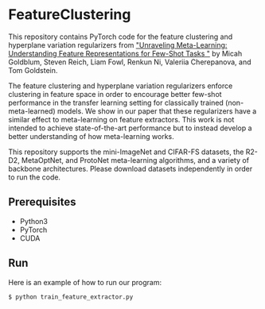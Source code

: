 # FeatureClustering

This repository contains PyTorch code for the feature clustering and hyperplane variation regularizers from ["Unraveling Meta-Learning: Understanding Feature Representations for Few-Shot Tasks
"](https://arxiv.org/abs/2002.06753) by Micah Goldblum, Steven Reich, Liam Fowl, Renkun Ni, Valeriia Cherepanova, and Tom Goldstein.

The feature clustering and hyperplane variation regularizers enforce clustering in feature space in order to encourage better few-shot performance in the transfer learning setting for classically trained (non-meta-learned) models.  We show in our paper that these regularizers have a similar effect to meta-learning on feature extractors.  This work is not intended to achieve state-of-the-art performance but to instead develop a better understanding of how meta-learning works.

This repository supports the mini-ImageNet and CIFAR-FS datasets, the R2-D2, MetaOptNet, and ProtoNet meta-learning algorithms, and a variety of backbone architectures.  Please download datasets independently in order to run the code.

## Prerequisites
* Python3
* PyTorch
* CUDA

## Run
Here is an example of how to run our program:
```
$ python train_feature_extractor.py
```
